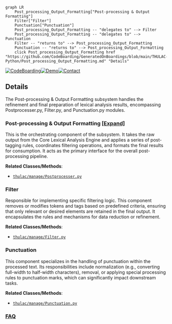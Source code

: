 ```mermaid
graph LR
    Post_processing_Output_Formatting["Post-processing & Output Formatting"]
    Filter["Filter"]
    Punctuation["Punctuation"]
    Post_processing_Output_Formatting -- "delegates to" --> Filter
    Post_processing_Output_Formatting -- "delegates to" --> Punctuation
    Filter -- "returns to" --> Post_processing_Output_Formatting
    Punctuation -- "returns to" --> Post_processing_Output_Formatting
    click Post_processing_Output_Formatting href "https://github.com/CodeBoarding/GeneratedOnBoardings/blob/main/THULAC-Python/Post_processing_Output_Formatting.md" "Details"
```

[![CodeBoarding](https://img.shields.io/badge/Generated%20by-CodeBoarding-9cf?style=flat-square)](https://github.com/CodeBoarding/GeneratedOnBoardings)[![Demo](https://img.shields.io/badge/Try%20our-Demo-blue?style=flat-square)](https://www.codeboarding.org/demo)[![Contact](https://img.shields.io/badge/Contact%20us%20-%20contact@codeboarding.org-lightgrey?style=flat-square)](mailto:contact@codeboarding.org)

## Details

The Post-processing & Output Formatting subsystem handles the refinement and final preparation of lexical analysis results, encompassing Postprocesser.py, Filter.py, and Punctuation.py modules.

### Post-processing & Output Formatting [[Expand]](./Post_processing_Output_Formatting.md)
This is the orchestrating component of the subsystem. It takes the raw output from the Core Lexical Analysis Engine and applies a series of post-tagging rules, coordinates filtering operations, and formats the final results for consumption. It acts as the primary interface for the overall post-processing pipeline.


**Related Classes/Methods**:

- <a href="https://github.com/thunlp/THULAC-Python/blob/master/thulac/manage/Postprocesser.py" target="_blank" rel="noopener noreferrer">`thulac/manage/Postprocesser.py`</a>


### Filter
Responsible for implementing specific filtering logic. This component removes or modifies tokens and tags based on predefined criteria, ensuring that only relevant or desired elements are retained in the final output. It encapsulates the rules and mechanisms for data reduction or refinement.


**Related Classes/Methods**:

- <a href="https://github.com/thunlp/THULAC-Python/blob/master/thulac/manage/Filter.py" target="_blank" rel="noopener noreferrer">`thulac/manage/Filter.py`</a>


### Punctuation
This component specializes in the handling of punctuation within the processed text. Its responsibilities include normalization (e.g., converting full-width to half-width characters), removal, or applying special processing rules to punctuation marks, which can significantly impact downstream tasks.


**Related Classes/Methods**:

- <a href="https://github.com/thunlp/THULAC-Python/blob/master/thulac/manage/Punctuation.py" target="_blank" rel="noopener noreferrer">`thulac/manage/Punctuation.py`</a>




### [FAQ](https://github.com/CodeBoarding/GeneratedOnBoardings/tree/main?tab=readme-ov-file#faq)